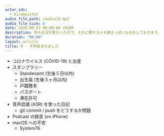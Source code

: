 ```yaml
---
actor_ids:
  - kirameister
audio_file_path: /audio/9.mp3
audio_file_size: 0
date: 2020-09-03 00:00:00 +0100
description: 色々近況が変わったので、それに関するメモ書きっぽいものをしておきます。
duration: "00:00"
layout: article
title: 9 - 子供産まれました
---
```


- コロナウイルス (COVID-19) と出産
- スタンプラリー
    - Standesamt (生後５日以内)
    - 出生届 (生後３ヶ月以内)
    - 戸籍謄本
    - パスポート
    - 滞在許可
- 音声認識 (ASR) を使った日記
    - git commit / push をどうするか問題
- Podcast の録音 (on iPhone)
- macOS への不安
    - System76


